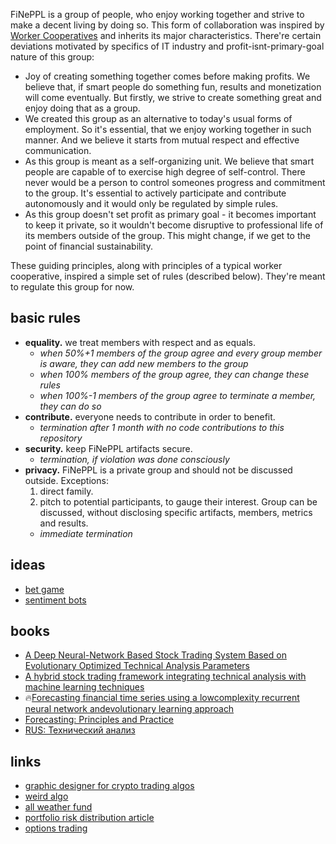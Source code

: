 FiNePPL is a group of people, who enjoy working together and strive to make a decent living by doing so. This form of collaboration was inspired by [Worker Cooperatives](https://en.wikipedia.org/wiki/Worker_cooperative) and inherits its major characteristics. There're certain deviations motivated by specifics of IT industry and profit-isnt-primary-goal nature of this group:

- Joy of creating something together comes before making profits. We believe that, if smart people do something fun, results and monetization will come eventually. But firstly, we strive to create something great and enjoy doing that as a group.
- We created this group as an alternative to today's usual forms of employment. So it's essential, that we enjoy working together in such manner. And we believe it starts from mutual respect and effective communication.
- As this group is meant as a self-organizing unit. We believe that smart people are capable of to exercise high degree of self-control. There never would be a person to control someones progress and commitment to the group. It's essential to actively participate and contribute autonomously and it would only be regulated by simple rules.
- As this group doesn't set profit as primary goal - it becomes important to keep it private, so it wouldn't become disruptive to professional life of its members outside of the group. This might change, if we get to the point of financial sustainability.

These guiding principles, along with principles of a typical worker cooperative, inspired a simple set of rules (described below). They're meant to regulate this group for now.

## basic rules

  - **equality.** we treat members with respect and as equals.
    - _when 50%+1 members of the group agree and every group member is aware, they can add new members to the group_
    - _when 100% members of the group agree, they can change these rules_
    - _when 100%-1 members of the group agree to terminate a member, they can do so_
- **contribute.** everyone needs to contribute in order to benefit.
    - _termination after 1 month with no code contributions to this repository_
- **security.** keep FiNePPL artifacts secure.
    - _termination, if violation was done consciously_
- **privacy.** FiNePPL is a private group and should not be discussed outside. Exceptions:
    1. direct family.
    2. pitch to potential participants, to gauge their interest. Group can be discussed, without disclosing specific artifacts, members, metrics and results.
    - _immediate termination_

## ideas

- [bet game](https://bitbucket.org/fineppl/fine/src/master/bets.md)
- [sentiment bots](https://bitbucket.org/fineppl/fine/src/master/sentiment.md)

## books

- [A Deep Neural-Network Based Stock Trading System Based on Evolutionary Optimized Technical Analysis Parameters](https://reader.elsevier.com/reader/sd/pii/S1877050917318252?token=2F1D2BCB48BC93FDDF5A0420786430DC861D473757ECCBE4A7A9D51B4D32B480F02B2F012C0EB77F90097E09ACE67C81)
- [A hybrid stock trading framework integrating technical analysis with machine learning techniques](https://reader.elsevier.com/reader/sd/pii/S2405918815300179?token=B7451098336A73B508C76AF6888D156E687833B4077038DB7F3E6F9643AD8855C6B098233220904A4D3CC5CC1336AAEC)
- 🔥[Forecasting financial time series using a lowcomplexity recurrent neural network andevolutionary learning approach](https://reader.elsevier.com/reader/sd/pii/S1319157815000944?token=F38D985CB260B0D4BB66F5D3466A0784C79BFB291005935F090DD8E3A7D37EF54E455704DDC1AF7E62AA681EBFF060B4)
- [Forecasting: Principles and Practice](https://otexts.com/fpp2/)
- [RUS: Технический анализ](https://books.google.com/books?id=-43ivEJMrOcC)

## links

- [graphic designer for crypto trading algos](https://mudrex.com)
- [weird algo](https://www.reddit.com/r/stocks/comments/b23jpd/im_an_astrophysicist_and_i_perform_my_own_simple/)
- [all weather fund](https://www.iwillteachyoutoberich.com/blog/all-weather-portfolio/)
- [portfolio risk distribution article](https://macro-ops.com/ray-dalio-portfolio-allocation-strategy-holy-grail/)
- [options trading](http://www.theoptionsguide.com/)
